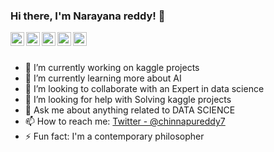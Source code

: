 ### Hi there, I'm Narayana reddy! 👋 


<a href="https://twitter.com/chinnapureddy7">
  <img align="left" alt="Pawan's Twitter" width="22px" src="https://cdn.jsdelivr.net/npm/simple-icons@v3/icons/twitter.svg" />
</a>
<a href="https://www.linkedin.com/in/narayana-reddy-chinnapu-reddy-8a96a6145/">
  <img align="left" alt="Pawan's Linkdein" width="22px" src="https://cdn.jsdelivr.net/npm/simple-icons@v3/icons/linkedin.svg" />
</a>
<a href="https://github.com/NARAYANAREDDY37">
  <img align="left" alt="Pawan's Github" width="22px" src="https://cdn.jsdelivr.net/npm/simple-icons@v3/icons/github.svg" />
</a>
<a href="https://www.instagram.com/__narayanareddy37__/?hl=en">
  <img align="left" alt="Pawan's Instagram" width="22px" src="https://cdn.jsdelivr.net/npm/simple-icons@v3/icons/instagram.svg" />
</a>
<a href="https://www.facebook.com/narayanareddy.chinnapureddy.35/">
  <img align="left" alt="Pawan's Facebook" width="22px" src="https://cdn.jsdelivr.net/npm/simple-icons@v3/icons/facebook.svg" />
</a>

<br/>
<br/>

- 🔭 I’m currently working on kaggle projects
- 🌱 I’m currently learning more about AI
- 👯 I’m looking to collaborate with an Expert in data science
- 🤔 I’m looking for help with Solving kaggle projects
- 💬 Ask me about anything related to DATA SCIENCE
- 📫 How to reach me: [Twitter - @chinnapureddy7](https://twitter.com/chinnapureddy7)
- ⚡ Fun fact: I'm a contemporary philosopher

